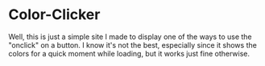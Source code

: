 # Color-Clicker
Well, this is just a simple site I made to display one of the ways to use the "onclick" on a button. I know it's not the best, especially since it shows the colors for a quick moment while loading, but it works just fine otherwise.
